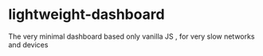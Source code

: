 # lightweight-dashboard

The very minimal dashboard based only vanilla JS , for very slow networks and devices
